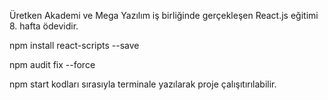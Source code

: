 Üretken Akademi ve Mega Yazılım iş birliğinde gerçekleşen React.js eğitimi 8. hafta ödevidir. 


npm install react-scripts --save

npm audit fix --force

npm start kodları sırasıyla terminale yazılarak proje çalışıtırılabilir.

